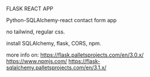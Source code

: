 FLASK REACT APP

Python-SQLAlchemy-react contact form app

no tailwind, regular css.

install SQLAlchemy, flask, CORS, npm.

more info on:
https://flask.palletsprojects.com/en/3.0.x/
https://www.npmjs.com/
https://flask-sqlalchemy.palletsprojects.com/en/3.1.x/
